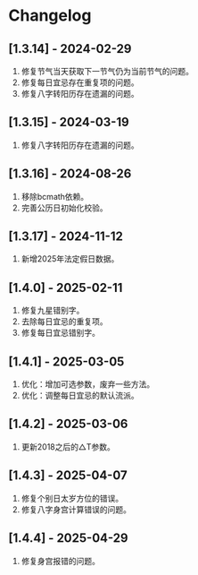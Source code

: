 # Changelog


## [1.3.14] - 2024-02-29
1. 修复节气当天获取下一节气仍为当前节气的问题。
2. 修复每日宜忌存在重复项的问题。
3. 修复八字转阳历存在遗漏的问题。

## [1.3.15] - 2024-03-19
1. 修复八字转阳历存在遗漏的问题。

## [1.3.16] - 2024-08-26
1. 移除bcmath依赖。
2. 完善公历日初始化校验。

## [1.3.17] - 2024-11-12
1. 新增2025年法定假日数据。

## [1.4.0] - 2025-02-11
1. 修复九星错别字。
2. 去除每日宜忌的重复项。
3. 修复每日宜忌错别字。

## [1.4.1] - 2025-03-05
1. 优化：增加可选参数，废弃一些方法。
2. 优化：调整每日宜忌的默认流派。

## [1.4.2] - 2025-03-06
1. 更新2018之后的△T参数。

## [1.4.3] - 2025-04-07
1. 修复个别日太岁方位的错误。
2. 修复八字身宫计算错误的问题。

## [1.4.4] - 2025-04-29
1. 修复身宫报错的问题。
